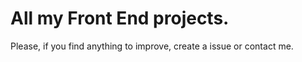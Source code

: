 # All my Front End projects.

Please, if you find anything to improve, create a issue or contact me.
